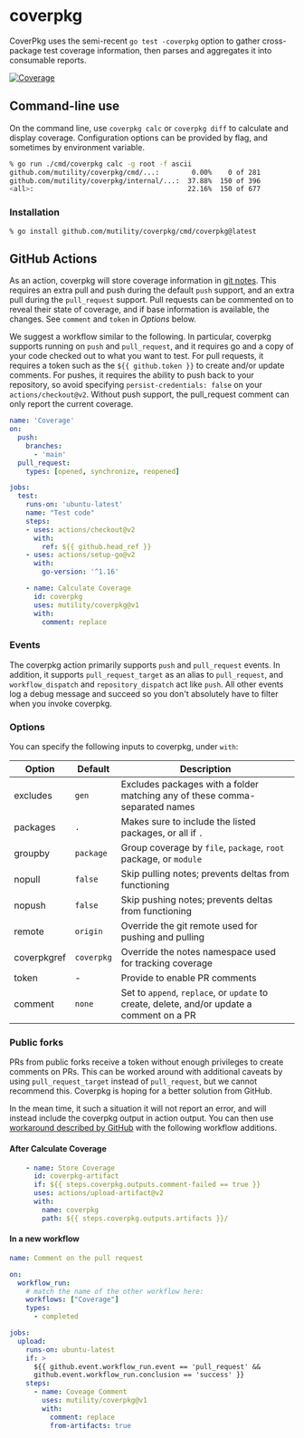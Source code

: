 # coverpkg

CoverPkg uses the semi-recent `go test -coverpkg` option to gather cross-package test coverage information, then parses and aggregates it into consumable reports.

[![Coverage](https://github.com/mutility/coverpkg/actions/workflows/cover.yaml/badge.svg)](https://github.com/mutility/coverpkg/actions/workflows/cover.yaml)

## Command-line use

On the command line, use `coverpkg calc` or `coverpkg diff` to calculate and display coverage. Configuration options can be provided by flag, and sometimes by environment variable.

```bash
% go run ./cmd/coverpkg calc -g root -f ascii
github.com/mutility/coverpkg/cmd/...:        0.00%    0 of 281
github.com/mutility/coverpkg/internal/...:  37.88%  150 of 396
<all>:                                      22.16%  150 of 677
```

### Installation

`% go install github.com/mutility/coverpkg/cmd/coverpkg@latest`

## GitHub Actions

As an action, coverpkg will store coverage information in [git notes](https://git-scm.com/docs/git-notes). This requires an extra pull and push during the default `push` support, and an extra pull during the `pull_request` support. Pull requests can be commented on to reveal their state of coverage, and if base information is available, the changes. See `comment` and `token` in *Options* below.

We suggest a workflow similar to the following. In particular, coverpkg supports running on `push` and `pull_request`, and it requires go and a copy of your code checked out to what you want to test. For pull requests, it requires a token such as the `${{ github.token }}` to create and/or update comments. For pushes, it requires the ability to push back to your repository, so avoid specifying `persist-credentials: false` on your `actions/checkout@v2`. Without push support, the pull_request comment can only report the current coverage.

```yaml
name: 'Coverage'
on:
  push:
    branches:
      - 'main'
  pull_request:
    types: [opened, synchronize, reopened]

jobs:
  test:
    runs-on: 'ubuntu-latest'
    name: "Test code"
    steps:
    - uses: actions/checkout@v2
      with:
        ref: ${{ github.head_ref }}
    - uses: actions/setup-go@v2
      with:
        go-version: '^1.16'

    - name: Calculate Coverage
      id: coverpkg
      uses: mutility/coverpkg@v1
      with:
        comment: replace
```

### Events

The coverpkg action primarily supports `push` and `pull_request` events. In addition, it supports `pull_request_target` as an alias to `pull_request`, and `workflow_dispatch` and `repository_dispatch` act like `push`. All other events log a debug message and succeed so you don't absolutely have to filter when you invoke coverpkg.

### Options

You can specify the following inputs to coverpkg, under `with`:

Option | Default | Description
-|-|-
excludes | `gen` | Excludes packages with a folder matching any of these comma-separated names
packages | `.` | Makes sure to include the listed packages, or all if `.`
groupby | `package` | Group coverage by `file`, `package`, `root` package, or `module`
nopull | `false` | Skip pulling notes; prevents deltas from functioning
nopush | `false` | Skip pushing notes; prevents deltas from functioning
remote | `origin` | Override the git remote used for pushing and pulling
coverpkgref | `coverpkg` | Override the notes namespace used for tracking coverage
token | - | Provide to enable PR comments
comment | `none` | Set to `append`, `replace`, or `update` to create, delete, and/or update a comment on a PR

### Public forks

PRs from public forks receive a token without enough privileges to create comments on PRs. This can be worked around with additional caveats by using `pull_request_target` instead of `pull_request`, but we cannot recommend this. Coverpkg is hoping for a better solution from GitHub.

In the mean time, it such a situation it will not report an error, and will instead include the coverpkg output in action output. You can then use [workaround described by GitHub](https://securitylab.github.com/research/github-actions-preventing-pwn-requests/) with the following workflow additions.

#### After Calculate Coverage

```yaml
    - name: Store Coverage
      id: coverpkg-artifact
      if: ${{ steps.coverpkg.outputs.comment-failed == true }}
      uses: actions/upload-artifact@v2
      with:
        name: coverpkg
        path: ${{ steps.coverpkg.outputs.artifacts }}/
```

#### In a new workflow

```yaml
name: Comment on the pull request

on:
  workflow_run:
    # match the name of the other workflow here:
    workflows: ["Coverage"]
    types:
      - completed

jobs:
  upload:
    runs-on: ubuntu-latest
    if: >
      ${{ github.event.workflow_run.event == 'pull_request' &&
      github.event.workflow_run.conclusion == 'success' }}
    steps:
      - name: Coveage Comment
        uses: mutility/coverpkg@v1
        with:
          comment: replace
          from-artifacts: true
```
